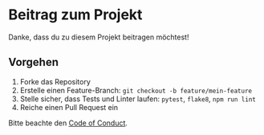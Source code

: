 # Beitrag zum Projekt

Danke, dass du zu diesem Projekt beitragen möchtest!

## Vorgehen

1. Forke das Repository
2. Erstelle einen Feature-Branch: `git checkout -b feature/mein-feature`
3. Stelle sicher, dass Tests und Linter laufen: `pytest`, `flake8`, `npm run lint`
4. Reiche einen Pull Request ein

Bitte beachte den [Code of Conduct](CODE_OF_CONDUCT.md).